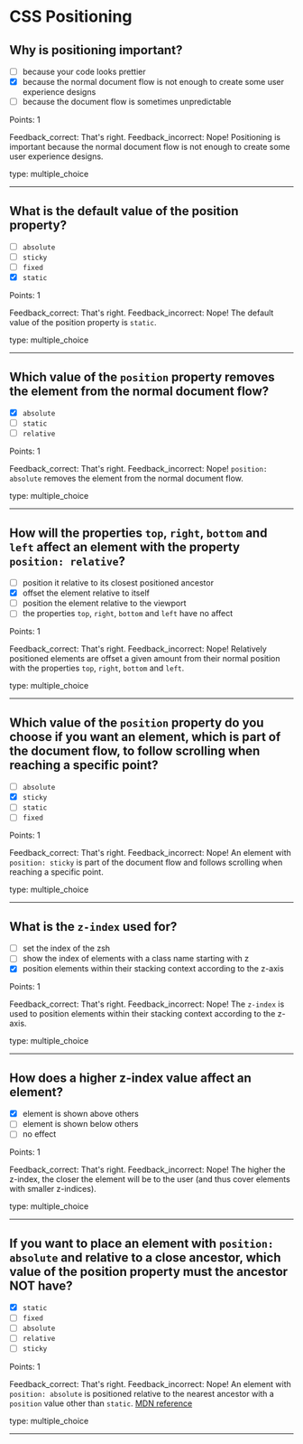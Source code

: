 # CSS Positioning

## Why is positioning important?

* [ ] because your code looks prettier
* [x] because the normal document flow is not enough to create some user experience designs
* [ ] because the document flow is sometimes unpredictable

Points: 1

Feedback_correct: That's right.
Feedback_incorrect: Nope! Positioning is important because the normal document flow is not enough to create some user experience designs.

type: multiple_choice

---

## What is the default value of the position property?

* [ ] `absolute`
* [ ] `sticky`
* [ ] `fixed`
* [x] `static`

Points: 1

Feedback_correct: That's right.
Feedback_incorrect: Nope! The default value of the position property is `static`.

type: multiple_choice

---

## Which value of the `position` property removes the element from the normal document flow?

* [x] `absolute`
* [ ] `static`
* [ ] `relative`

Points: 1

Feedback_correct: That's right.
Feedback_incorrect: Nope! `position: absolute` removes the element from the normal document flow.

type: multiple_choice

---

## How will the properties `top`, `right`, `bottom` and `left` affect an element with the property `position: relative`?

* [ ] position it relative to its closest positioned ancestor
* [x] offset the element relative to itself
* [ ] position the element relative to the viewport
* [ ] the properties `top`, `right`, `bottom` and `left` have no affect

Points: 1

Feedback_correct: That's right.
Feedback_incorrect: Nope! Relatively positioned elements are offset a given amount from their normal position with the properties `top`, `right`, `bottom` and `left`.

type: multiple_choice

---

## Which value of the `position` property do you choose if you want an element, which is part of the document flow, to follow scrolling when reaching a specific point?

* [ ] `absolute`
* [x] `sticky`
* [ ] `static`
* [ ] `fixed`

Points: 1

Feedback_correct: That's right.
Feedback_incorrect: Nope! An element with `position: sticky` is part of the document flow and follows scrolling when reaching a specific point.  

type: multiple_choice

---

## What is the `z-index` used for?

* [ ] set the index of the zsh
* [ ] show the index of elements with a class name starting with z
* [x] position elements within their stacking context according to the z-axis

Points: 1

Feedback_correct: That's right. 
Feedback_incorrect: Nope! The `z-index` is used to position elements within their stacking context according to the z-axis.

type: multiple_choice

---

## How does a higher z-index value affect an element?

* [x] element is shown above others
* [ ] element is shown below others
* [ ] no effect

Points: 1

Feedback_correct: That's right. 
Feedback_incorrect: Nope! The higher the z-index, the closer the element will be to the user (and thus cover elements with smaller z-indices).

type: multiple_choice

---

## If you want to place an element with `position: absolute` and relative to a close ancestor, which value of the position property must the ancestor NOT have?

* [x] `static`
* [ ] `fixed`
* [ ] `absolute`
* [ ] `relative`
* [ ] `sticky`

Points: 1

Feedback_correct: That's right. 
Feedback_incorrect: Nope! An element with `position: absolute` is positioned relative to the nearest ancestor with a `position` value other than `static`. [MDN reference](https://developer.mozilla.org/en-US/docs/Web/CSS/position)

type: multiple_choice

---
